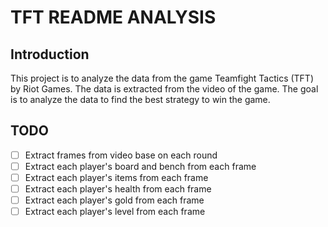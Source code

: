 # TFT README ANALYSIS

## Introduction
This project is to analyze the data from the game Teamfight Tactics (TFT) by Riot Games. The data is extracted from the video of the game. The goal is to analyze the data to find the best strategy to win the game.

## TODO
- [ ] Extract frames from video base on each round
- [ ] Extract each player's board and bench from each frame
- [ ] Extract each player's items from each frame
- [ ] Extract each player's health from each frame
- [ ] Extract each player's gold from each frame
- [ ] Extract each player's level from each frame
